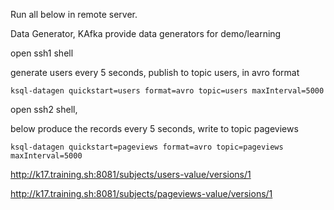 Run all below in remote server.

Data Generator, KAfka provide data generators for demo/learning

open ssh1 shell

generate users every 5 seconds, publish to topic users, in avro format

```
ksql-datagen quickstart=users format=avro topic=users maxInterval=5000
```

open ssh2 shell,

below produce the records every 5 seconds, write to topic pageviews

```
ksql-datagen quickstart=pageviews format=avro topic=pageviews maxInterval=5000

```

http://k17.training.sh:8081/subjects/users-value/versions/1

http://k17.training.sh:8081/subjects/pageviews-value/versions/1

